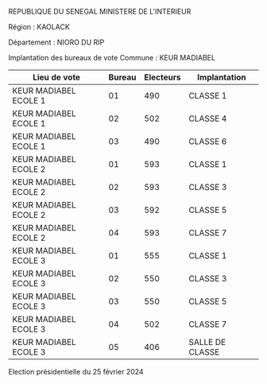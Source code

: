 REPUBLIQUE DU SENEGAL MINISTERE DE L'INTERIEUR

Région : KAOLACK

Département : NIORO DU RIP

Implantation des bureaux de vote Commune : KEUR MADIABEL

| Lieu de vote | Bureau | Electeurs | Implantation |
| - | - | - | - |
| KEUR MADIABEL ECOLE 1 | 01 | 490 | CLASSE 1 |
| KEUR MADIABEL ECOLE 1 | 02 | 502 | CLASSE 4 |
| KEUR MADIABEL ECOLE 1 | 03 | 490 | CLASSE 6 |
| KEUR MADIABEL ECOLE 2 | 01 | 593 | CLASSE 1 |
| KEUR MADIABEL ECOLE 2 | 02 | 593 | CLASSE 3 |
| KEUR MADIABEL ECOLE 2 | 03 | 592 | CLASSE 5 |
| KEUR MADIABEL ECOLE 2 | 04 | 593 | CLASSE 7 |
| KEUR MADIABEL ECOLE 3 | 01 | 555 | CLASSE 1 |
| KEUR MADIABEL ECOLE 3 | 02 | 550 | CLASSE 3 |
| KEUR MADIABEL ECOLE 3 | 03 | 550 | CLASSE 5 |
| KEUR MADIABEL ECOLE 3 | 04 | 502 | CLASSE 7 |
| KEUR MADIABEL ECOLE 3 | 05 | 406 | SALLE DE CLASSE |

<!-- PageNumber="8/19" -->

Election présidentielle du 25 février 2024
